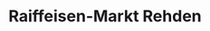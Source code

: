 ---
title: "Raiffeisen-Markt Rehden"
url: /rehden/raiffeisen-markt-rehden/
shop: Landwirtschaftlich
---